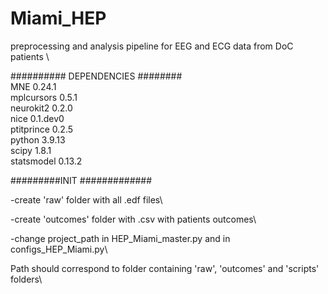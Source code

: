 # Miami_HEP

preprocessing and analysis pipeline for EEG and ECG data from DoC patients \

########## DEPENDENCIES ########\
MNE 0.24.1\
mplcursors  0.5.1\
neurokit2 0.2.0\
nice 0.1.dev0\
ptitprince 0.2.5\
python 3.9.13\
scipy 1.8.1\
statsmodel 0.13.2

#########INIT #############

-create 'raw' folder with all .edf files\

-create 'outcomes' folder with .csv with patients outcomes\

-change project_path in HEP_Miami_master.py and in configs_HEP_Miami.py\

Path should correspond to folder containing 'raw', 'outcomes' and 'scripts' folders\




